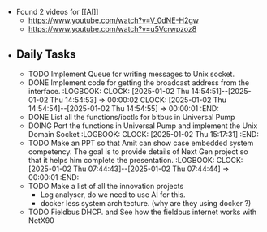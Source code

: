- Found 2 videos for [[AI]]
	- https://www.youtube.com/watch?v=V_0dNE-H2gw
	- https://www.youtube.com/watch?v=u5Vcrwpzoz8
- ## Daily Tasks
	- TODO Implement Queue for writing messages to Unix socket.
	- DONE Implement code for getting the broadcast address from the interface.
	  :LOGBOOK:
	  CLOCK: [2025-01-02 Thu 14:54:51]--[2025-01-02 Thu 14:54:53] =>  00:00:02
	  CLOCK: [2025-01-02 Thu 14:54:54]--[2025-01-02 Thu 14:54:55] =>  00:00:01
	  :END:
	- DONE List all the functions/ioctls for bitbus in Universal Pump
	- DOING Port the functions in Universal Pump and implement the Unix Domain Socket
	  :LOGBOOK:
	  CLOCK: [2025-01-02 Thu 15:17:31]
	  :END:
	- TODO Make an PPT so that Amit can show case embedded system competency. The goal is to provide details of Next Gen project so that it helps him complete the presentation.
	  :LOGBOOK:
	  CLOCK: [2025-01-02 Thu 07:44:43]--[2025-01-02 Thu 07:44:44] =>  00:00:01
	  :END:
	- TODO Make a list of all the innovation projects
		- Log analyser, do we need to use AI for this.
		- docker less system architecture. (why are they using docker ?)
	- TODO Fieldbus DHCP. and See how the fieldbus internet works with NetX90